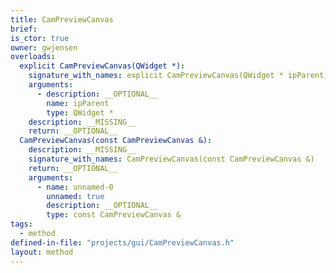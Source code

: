 ```yaml
---
title: CamPreviewCanvas
brief:
is_ctor: true
owner: gwjensen
overloads:
  explicit CamPreviewCanvas(QWidget *):
    signature_with_names: explicit CamPreviewCanvas(QWidget * ipParent)
    arguments:
      - description: __OPTIONAL__
        name: ipParent
        type: QWidget *
    description: __MISSING__
    return: __OPTIONAL__
  CamPreviewCanvas(const CamPreviewCanvas &):
    description: __MISSING__
    signature_with_names: CamPreviewCanvas(const CamPreviewCanvas &)
    return: __OPTIONAL__
    arguments:
      - name: unnamed-0
        unnamed: true
        description: __OPTIONAL__
        type: const CamPreviewCanvas &
tags:
  - method
defined-in-file: "projects/gui/CamPreviewCanvas.h"
layout: method
---
```

